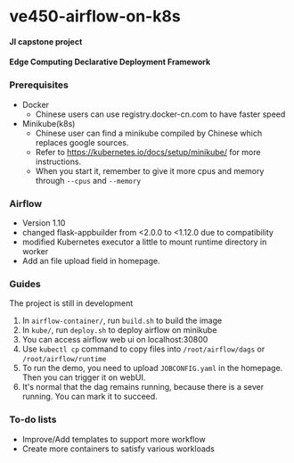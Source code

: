 # ve450-airflow-on-k8s
#### JI capstone project
#### Edge Computing Declarative Deployment Framework

### Prerequisites
* Docker
    * Chinese users can use registry.docker-cn.com to have faster speed
* Minikube(k8s)
    * Chinese user can find a minikube compiled by Chinese which replaces google sources.
    * Refer to https://kubernetes.io/docs/setup/minikube/ for more instructions.
    * When you start it, remember to give it more cpus and memory through `--cpus` and `--memory`

### Airflow
* Version 1.10
* changed flask-appbuilder from <2.0.0 to <1.12.0 due to compatibility
* modified Kubernetes executor a little to mount runtime directory in worker
* Add an file upload field in homepage.

### Guides
The project is still in development
1. In `airflow-container/`, run `build.sh` to build the image
2. In `kube/`, run `deploy.sh` to deploy airflow on minikube
3. You can access airflow web ui on localhost:30800
4. Use `kubectl cp` command to copy files into `/root/airflow/dags` or `/root/airflow/runtime`
5. To run the demo, you need to upload `JOBCONFIG.yaml` in the homepage. Then you can trigger it on webUI.
6. It's normal that the dag remains running, because there is a sever running. You can mark it to succeed.

### To-do lists
* Improve/Add templates to support more workflow
* Create more containers to satisfy various workloads
